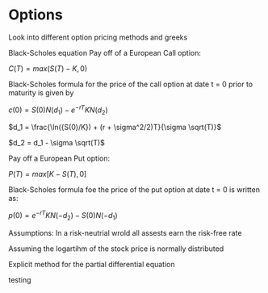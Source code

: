 # Options
Look into different option pricing methods and greeks



Black-Scholes equation
Pay off of a European Call option:

$`C(T) = max(S(T) - K , 0)`$

Black-Scholes formula for the price of the call option at date t = 0 prior to maturity is given by

$`c(0) = S(0)N(d_1) − e^{−rT}KN(d_2)`$

$`d_1 = \frac{\ln({S(0)/K}) + (r + \sigma^2/2)T}{\sigma \sqrt(T)}`$   

$`d_2 =  d_1 - \sigma \sqrt(T)`$   

Pay off a European Put option: 

$`P(T) = max[K − S(T), 0]`$

Black-Scholes formula foe the price of the put option at date t = 0 is written as:

$`p(0) = e^{−rT}KN(-d_2) -  S(0)N(-d_1)`$

Assumptions: 
In a risk-neutrial wrold all assests earn the risk-free rate

Assuming the logartihm of the stock price is normally distributed


Explicit method for the partial differential equation

testing
